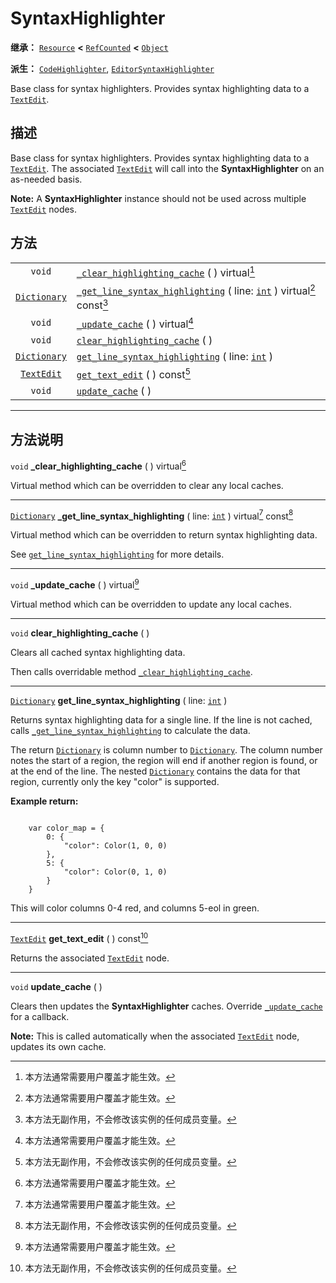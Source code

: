 <!-- ⚠ 请勿编辑本文件 ⚠ -->
<!-- 本文档使用脚本从 WeDot 引擎源码仓库生成。 -->
<!-- 生成脚本：https://github.com/WeDot-Engine/WeDot/tree/4.3/doc/tools/make_md.py； -->
<!-- 原文件：https://github.com/WeDot-Engine/WeDot/tree/4.3/doc/classes/SyntaxHighlighter.xml。 -->

<div id="_class_syntaxhighlighter"></div>

# SyntaxHighlighter

**继承：** [`Resource`](class_resource.md) **<** [`RefCounted`](class_refcounted.md) **<** [`Object`](class_object.md)

**派生：** [`CodeHighlighter`](class_codehighlighter.md), [`EditorSyntaxHighlighter`](class_editorsyntaxhighlighter.md)

Base class for syntax highlighters. Provides syntax highlighting data to a [`TextEdit`](class_textedit.md).

## 描述

Base class for syntax highlighters. Provides syntax highlighting data to a [`TextEdit`](class_textedit.md). The associated [`TextEdit`](class_textedit.md) will call into the **SyntaxHighlighter** on an as-needed basis.

 **Note:** A **SyntaxHighlighter** instance should not be used across multiple [`TextEdit`](class_textedit.md) nodes.

## 方法

|||
|:-:|:--|
| `void`                              | [`_clear_highlighting_cache`](#class_syntaxhighlighter_private_method__clear_highlighting_cache) ( ) virtual[^virtual]                                                   |
| [`Dictionary`](class_dictionary.md) | [`_get_line_syntax_highlighting`](#class_syntaxhighlighter_private_method__get_line_syntax_highlighting) ( line: [`int`](class_int.md) ) virtual[^virtual] const[^const] |
| `void`                              | [`_update_cache`](#class_syntaxhighlighter_private_method__update_cache) ( ) virtual[^virtual]                                                                           |
| `void`                              | [`clear_highlighting_cache`](#class_syntaxhighlighter_method_clear_highlighting_cache) ( )                                                                               |
| [`Dictionary`](class_dictionary.md) | [`get_line_syntax_highlighting`](#class_syntaxhighlighter_method_get_line_syntax_highlighting) ( line: [`int`](class_int.md) )                                           |
| [`TextEdit`](class_textedit.md)     | [`get_text_edit`](#class_syntaxhighlighter_method_get_text_edit) ( ) const[^const]                                                                                       |
| `void`                              | [`update_cache`](#class_syntaxhighlighter_method_update_cache) ( )                                                                                                       |

<!-- rst-class:: classref-section-separator -->

---

## 方法说明

<div id="_class_syntaxhighlighter_private_method__clear_highlighting_cache"></div>

`void` **_clear_highlighting_cache** ( ) virtual[^virtual]<div id="class_syntaxhighlighter_private_method__clear_highlighting_cache"></div>

Virtual method which can be overridden to clear any local caches.

<!-- rst-class:: classref-item-separator -->

---

<div id="_class_syntaxhighlighter_private_method__get_line_syntax_highlighting"></div>

[`Dictionary`](class_dictionary.md) **_get_line_syntax_highlighting** ( line: [`int`](class_int.md) ) virtual[^virtual] const[^const]<div id="class_syntaxhighlighter_private_method__get_line_syntax_highlighting"></div>

Virtual method which can be overridden to return syntax highlighting data.

See [`get_line_syntax_highlighting`](#class_syntaxhighlighter_method_get_line_syntax_highlighting) for more details.

<!-- rst-class:: classref-item-separator -->

---

<div id="_class_syntaxhighlighter_private_method__update_cache"></div>

`void` **_update_cache** ( ) virtual[^virtual]<div id="class_syntaxhighlighter_private_method__update_cache"></div>

Virtual method which can be overridden to update any local caches.

<!-- rst-class:: classref-item-separator -->

---

<div id="_class_syntaxhighlighter_method_clear_highlighting_cache"></div>

`void` **clear_highlighting_cache** ( )<div id="class_syntaxhighlighter_method_clear_highlighting_cache"></div>

Clears all cached syntax highlighting data.

Then calls overridable method [`_clear_highlighting_cache`](#class_syntaxhighlighter_private_method__clear_highlighting_cache).

<!-- rst-class:: classref-item-separator -->

---

<div id="_class_syntaxhighlighter_method_get_line_syntax_highlighting"></div>

[`Dictionary`](class_dictionary.md) **get_line_syntax_highlighting** ( line: [`int`](class_int.md) )<div id="class_syntaxhighlighter_method_get_line_syntax_highlighting"></div>

Returns syntax highlighting data for a single line. If the line is not cached, calls [`_get_line_syntax_highlighting`](#class_syntaxhighlighter_private_method__get_line_syntax_highlighting) to calculate the data.

The return [`Dictionary`](class_dictionary.md) is column number to [`Dictionary`](class_dictionary.md). The column number notes the start of a region, the region will end if another region is found, or at the end of the line. The nested [`Dictionary`](class_dictionary.md) contains the data for that region, currently only the key "color" is supported.

 **Example return:** 

```

    var color_map = {
        0: {
            "color": Color(1, 0, 0)
        },
        5: {
            "color": Color(0, 1, 0)
        }
    }
```

This will color columns 0-4 red, and columns 5-eol in green.



<!-- rst-class:: classref-item-separator -->

---

<div id="_class_syntaxhighlighter_method_get_text_edit"></div>

[`TextEdit`](class_textedit.md) **get_text_edit** ( ) const[^const]<div id="class_syntaxhighlighter_method_get_text_edit"></div>

Returns the associated [`TextEdit`](class_textedit.md) node.

<!-- rst-class:: classref-item-separator -->

---

<div id="_class_syntaxhighlighter_method_update_cache"></div>

`void` **update_cache** ( )<div id="class_syntaxhighlighter_method_update_cache"></div>

Clears then updates the **SyntaxHighlighter** caches. Override [`_update_cache`](#class_syntaxhighlighter_private_method__update_cache) for a callback.

 **Note:** This is called automatically when the associated [`TextEdit`](class_textedit.md) node, updates its own cache.

[^virtual]: 本方法通常需要用户覆盖才能生效。
[^const]: 本方法无副作用，不会修改该实例的任何成员变量。
[^vararg]: 本方法除了能接受在此处描述的参数外，还能够继续接受任意数量的参数。
[^constructor]: 本方法用于构造某个类型。
[^static]: 调用本方法无需实例，可直接使用类名进行调用。
[^operator]: 本方法描述的是使用本类型作为左操作数的有效运算符。
[^bitfield]: 这个值是由下列位标志构成位掩码的整数。
[^void]: 无返回值。
